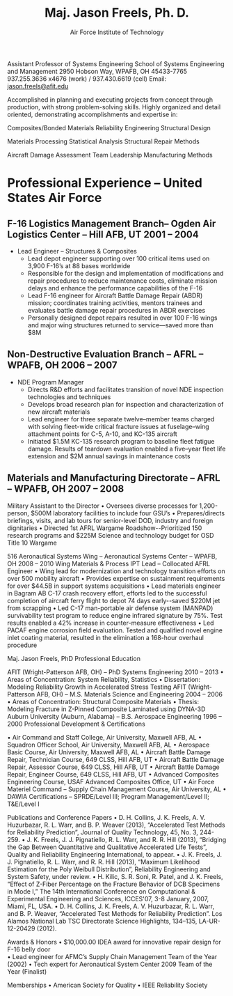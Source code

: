 ﻿---
layout: page
title: Maj. Jason Freels, Ph. D.
subtitle: Air Force Institute of Technology
---

Assistant Professor of Systems Engineering
School of Systems Engineering and Management
2950 Hobson Way, WPAFB, OH 45433-7765
937.255.3636 x4676 (work) / 937.430.6619 (cell)
Email: jason.freels@afit.edu

 
Accomplished in planning and executing projects from concept through production, with strong problem-solving skills.  Highly organized and detail oriented, demonstrating accomplishments and expertise in:   
<div class="columns-3">
Composites/Bonded Materials  	
Reliability Engineering	
Structural Design 	

Materials Processing
Statistical Analysis
Structural Repair Methods

Aircraft Damage Assessment
Team Leadership
Manufacturing Methods
</div> 

# Professional Experience – United States Air Force

## F-16 Logistics Management Branch– Ogden Air Logistics Center – Hill AFB, UT  	2001 – 2004	

- Lead Engineer – Structures & Composites
    - Lead depot engineer supporting over 100 critical items used on 3,900 F-16’s at 88 bases worldwide  
    - Responsible for the design and implementation of modifications and repair procedures to reduce maintenance costs, eliminate mission delays and enhance the performance capabilities of the F-16
    - Lead F-16 engineer for Aircraft Battle Damage Repair (ABDR) mission; coordinates training activities, mentors trainees and evaluates battle damage repair procedures in ABDR exercises
    - Personally designed depot repairs resulted in over 100 F-16 wings and major wing structures returned to service—saved more than $8M  

## Non-Destructive Evaluation Branch – AFRL – WPAFB, OH				2006 – 2007   	

- NDE Program Manager
    - Directs R&D efforts and facilitates transition of novel NDE inspection technologies and techniques
    - Develops broad research plan for inspection and characterization of new aircraft materials
    - Lead engineer for three separate twelve–member teams charged with solving fleet-wide critical fracture issues at fuselage–wing attachment points for C-5, A-10, and KC-135 aircraft
    - Initiated $1.5M KC-135 research program to baseline fleet fatigue damage.  Results of teardown evaluation enabled a five–year fleet life extension and $2M annual savings in maintenance costs

## Materials and Manufacturing Directorate – AFRL – WPAFB, OH			2007 – 2008
Military Assistant to the Director
•	Oversees diverse processes for 1,200-person, $500M laboratory facilities to include four GSU’s
•	Prepares/directs briefings, visits, and lab tours for senior-level DOD, industry and foreign dignitaries
•	Directed 1st AFRL Wargame Roadshow--Prioritized 150 research programs and $225M Science and technology budget for OSD Title 10 Wargame

516 Aeronautical Systems Wing – Aeronautical Systems Center – WPAFB, OH 	2008 – 2010	
Wing Materials & Process IPT Lead – Collocated AFRL Engineer 
•	Wing lead for modernization and technology transition efforts on over 500 mobility aircraft
•	Provides expertise on sustainment requirements for over $44.5B in support systems acquisitions
•	Lead materials engineer in Bagram AB C-17 crash recovery effort, efforts led to the successful completion of aircraft ferry flight to depot 74 days early--saved $220M jet from scrapping
•	Led C-17 man-portable air defense system (MANPAD) survivability test program to reduce engine infrared signature by 75%.  Test results enabled a 42% increase in counter-measure effectiveness
•	Led PACAF engine corrosion field evaluation.  Tested and qualified novel engine inlet coating material, resulted in the elimination a 168-hour overhaul procedure
  
Maj. Jason Freels, PhD
Professional Education 

AFIT (Wright-Patterson AFB, OH) – PhD Systems Engineering	   		2010 – 2013
•	Areas of Concentration: System Reliability, Statistics 
•	Dissertation: Modeling Reliability Growth in Accelerated Stress Testing 
AFIT (Wright-Patterson AFB, OH) – M.S. Materials Science and Engineering		2004 – 2006
•	Areas of Concentration: Structural Composite Materials 
•	Thesis: Modeling Fracture in Z-Pinned Composite Laminated using DYNA-3D
Auburn University (Auburn, Alabama) – B.S. Aerospace Engineering			1996 – 2000
 Professional Development & Certifications

•	Air Command and Staff College, Air University, Maxwell AFB, AL
•	Squadron Officer School, Air University, Maxwell AFB, AL
•	Aerospace Basic Course, Air University, Maxwell AFB, AL
•	Aircraft Battle Damage Repair, Technician Course, 649 CLSS, Hill AFB, UT
•	Aircraft Battle Damage Repair, Assessor Course, 649 CLSS, Hill AFB, UT
•	Aircraft Battle Damage Repair, Engineer Course, 649 CLSS, Hill AFB, UT
•	Advanced Composites Engineering Course, USAF Advanced Composites Office, UT
•	Air Force Materiel Command – Supply Chain Management Course, Air University, AL 
•	DAWIA Certifications – SPRDE/Level III; Program Management/Level II; T&E/Level I

Publications and Conference Papers
•	D. H. Collins, J. K. Freels, A. V. Huzurbazar, R. L. Warr, and B. P. Weaver (2013), “Accelerated Test Methods for Reliability Prediction”, Journal of Quality Technology, 45, No. 3, 244-259. 
•	J. K. Freels, J. J. Pignatiello, R. L. Warr, and R. R. Hill (2013), “Bridging the Gap Between Quantitative and Qualitative Accelerated Life Tests”, Quality and Reliability Engineering International, to appear.
•	J. K. Freels, J. J. Pignatiello, R. L. Warr, and R. R. Hill (2013), “Maximum Likelihood Estimation for the Poly Weibull Distribution”, Reliability Engineering and System Safety, under review.
•	H. Kilic, S. R. Soni, R. Patel, and J. K. Freels, “Effect of Z-Fiber Percentage on the Fracture Behavior of DCB Specimens in Mode I,” The 14th International Conference on Computational & Experimental Engineering and Sciences, ICCES'07, 3-8 January, 2007, Miami, FL, USA.
•	D. H. Collins, J. K. Freels, A. V. Huzurbazar, R. L. Warr, and B. P. Weaver, “Accelerated Test Methods for Reliability Prediction”. Los Alamos National Lab TSC Directorate Science Highlights, 134–135, LA-UR-12-20429 (2012).

Awards & Honors
•	$10,000.00 IDEA award for innovative repair design for F-16 belly door  
•	Lead engineer for AFMC’s Supply Chain Management Team of the Year (2002)
•	Tech expert for Aeronautical System Center 2009 Team of the Year (Finalist)

Memberships
•	American Society for Quality 
•	IEEE Reliability Society

